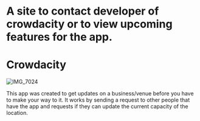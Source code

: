 # A site to contact developer of crowdacity or to view upcoming features for the app.

# Crowdacity
![IMG_7024](https://github.com/user-attachments/assets/5dcf6725-cd5f-46fe-9500-2f1914d60a7c)

This app was created to get updates on a business/venue before you have to make your way to it. It works by sending a request to other people that have the app and requests if they can update the current capacity of the location.
